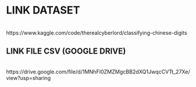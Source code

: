 <h1> LINK DATASET </h1> <br>
https://www.kaggle.com/code/therealcyberlord/classifying-chinese-digits <br>

<h2> LINK FILE CSV (GOOGLE DRIVE) </h2> <br>
https://drive.google.com/file/d/1MNhFI0ZMZMgcBB2dXQ1JwqcCVTt_27Xe/view?usp=sharing
